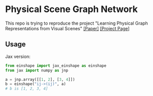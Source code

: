 # Physical Scene Graph Network
This repo is trying to reproduce the project "Learning Physical Graph Representations from Visual Scenes"
[[Paper]](https://arxiv.org/pdf/1904.11694.pdf)
[[Project Page]](https://sites.google.com/view/neural-logic-machines)

## Usage

Jax version:

```py
from einshape import jax_einshape as einshape
from jax import numpy as jnp

a = jnp.array([[1, 2], [3, 4]])
b = einshape("ij->(ij)", a)
# b is [1, 2, 3, 4]
```